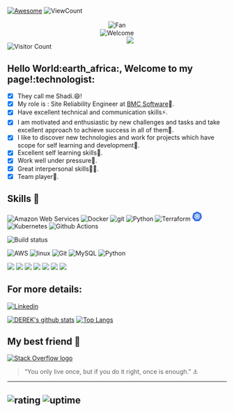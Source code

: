 [![Awesome](https://awesome.re/badge.svg)](https://awesome.re)
![ViewCount](http://bit.ly/Thomas-Github-Visits)

<div align="center">
<img src="https://github.com/fnky/fnky/raw/fnky/img/fan-1.gif" alt="Fan" align="center">
</div>
<div align="center">
<img src="https://github.com/fnky/fnky/raw/fnky/img/welcome-fire.gif" alt="Welcome" align="center">
</div>

<img align='right' src="https://media.giphy.com/media/M9gbBd9nbDrOTu1Mqx/giphy.gif" width="230">

![Visitor Count](https://profile-counter.glitch.me/shadibdair/count.svg)

<h2>Hello World:earth_africa:, Welcome to my page!:technologist:</h2>

- [x] They call me Shadi.😄!
- [x] My role is : Site Reliability Engineer at [BMC Software](https://www.bmc.com):round_pushpin:.
- [x] Have excellent technical and communication skills⚡.
- [x] I am motivated and enthusiastic by new challenges and tasks and take excellent approach to achieve success in all of them:brain:.
- [x] I like to discover new technologies and work for projects which have scope for self learning and development:dizzy:.
- [x] Excellent self learning skills:lion:.
- [x] Work well under pressure:superhero:.
- [x] Great interpersonal skills:genie_man:.
- [x] Team player:bust_in_silhouette:.

<h2>Skills 🚀</h2>
<p>
  <img alt="Amazon Web Services" src="https://img.shields.io/badge/Amazon_Web_Services-232F3E?style=flat-square&logo=amazon-aws&logoColor=white" />
  <img alt="Docker" src="https://img.shields.io/badge/-Docker-46a2f1?style=flat-square&logo=docker&logoColor=white" />
  <img alt="git" src="https://img.shields.io/badge/-Git-F05032?style=flat-square&logo=git&logoColor=white" />
  <img alt="Python" src="https://img.shields.io/badge/Python-3776AB?style=flat-square&logo=python&logoColor=white" />
  <img alt="Terraform" src="https://badgen.net/badge/icon/terraform?icon=terraform&label" />
  <img alt="Kubernetes" src="https://github.com/kubernetes/kubernetes/blob/master/logo/logo.svg" width="22" /> <img alt="Kubernetes" src="https://badgen.net/badge/icon/Kubernetes?icon=kubernetes&label" />
  <img alt="Github Actions" src="https://img.shields.io/badge/-Github_Actions-2088FF?style=flat-square&logo=github-actions&logoColor=white" />
</p>

![Build status](https://houssemdellai.visualstudio.com/Java-SpringBoot-WebApp/_apis/build/status/Java-SpringBoot-Maven-CI)

<p>
 <img title="AWS" alt="AWS" src="https://raw.githubusercontent.com/Thomas-George-T/Thomas-George-T/master/assets/aws.svg" width="60" height="28" />
 <img title="linux" alt="linux" src="https://raw.githubusercontent.com/Thomas-George-T/Thomas-George-T/master/assets/linux-tux.svg" width="28" />
  <img title="Git" alt="Git" src="https://raw.githubusercontent.com/Thomas-George-T/Thomas-George-T/master/assets/git.svg" width="70" height="28" />
  <img title="MySQL" alt="MySQL" src="https://raw.githubusercontent.com/Thomas-George-T/Thomas-George-T/master/assets/mysql.svg" width="40" height="28" />
  <img title="Python" alt="Python" src="https://raw.githubusercontent.com/Thomas-George-T/Thomas-George-T/master/assets/python.svg" width="40" height="28" />
</p>
<a href="https://www.python.org/" title="Python"><img src="https://raw.githubusercontent.com/hussainweb/hussainweb/main/icons/python.png" /></a>
<a href="https://git-scm.com/" title="Git"><img src="https://raw.githubusercontent.com/hussainweb/hussainweb/main/icons/git.png" /></a>
<a href="https://www.docker.com/" title="Docker"><img src="https://raw.githubusercontent.com/hussainweb/hussainweb/main/icons/docker.png" /></a>
<a href="https://github.com/" title="GitHub"><img src="https://raw.githubusercontent.com/hussainweb/hussainweb/main/icons/github.png" /></a>
<a href="https://www.terraform.io/" title="Terraform"><img src="https://raw.githubusercontent.com/hussainweb/hussainweb/main/icons/terraform.png" /></a>
<a href="https://www.ansible.com/" title="Ansible"><img src="https://raw.githubusercontent.com/hussainweb/hussainweb/main/icons/ansible.png" /></a>
<a href="https://code.visualstudio.com/" title="Visual Studio Code"><img src="https://raw.githubusercontent.com/hussainweb/hussainweb/main/icons/vscode.png" /></a>


<h2>For more details:</h2>

<a href = "https://www.linkedin.com/in/shadi-badir/" target = "_self"> <img src="https://img.shields.io/badge/LinkedIn-0077B5?style=for-the-badge&logo=linkedin&logoColor=white" alt = "Linkedin" border = "0"/> </a>

[![DEREK's github stats](https://github-readme-stats.vercel.app/api?username=shadibdair&show_icons=true&theme=solarized-light)](https://github.com/shadibdair)
[![Top Langs](https://github-readme-stats.vercel.app/api/top-langs/?username=shadibdair&layout=compact&theme=solarized-light)](https://github.com/anuraghazra/github-readme-stats)

<h2>My best friend 💬</h2>

[<img src="https://img.shields.io/badge/Stack%20Overflow-282C34?logo=stackoverflow&logoColor=FE7A16" alt="Stack Overflow logo" title="Stack Overflow" height="25" />](https://stackoverflow.com)


> “You only live once, but if you do it right, once is enough.” :anchor:
<!--
**shadibdair/shadibdair** is a ✨ _special_ ✨ repository because its `README.md` (this file) appears on your GitHub profile.

Here are some ideas to get you started:

- 🔭 I’m currently working on ...
- 🌱 I’m currently learning ...
- 👯 I’m looking to collaborate on ...
- 🤔 I’m looking for help with ...
- 💬 Ask me about ...
- 📫 How to reach me: ...
- 😄 Pronouns: ...
- ⚡ Fun fact: ...
-->

---
![rating](https://img.shields.io/badge/rating-★★★★☆-brightgreen)
![uptime](https://img.shields.io/badge/uptime-100%25-brightgreen)
---
